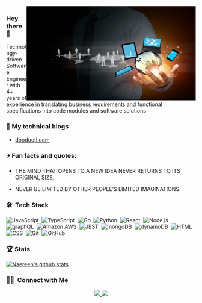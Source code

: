  <img align="right" alt="GIF" src="https://github.com/ridhamz/ridhamz/blob/main/images/16-167405_information-technology.jpg?raw=false" width="450" height="250" /> 
 
 ### Hey there 👋

Technology-driven Software Engineer with 4+ years of experience in translating business requirements and functional specifications into code modules and software solutions

### 📒 My technical blogs

- [doodooti.com](https://doodooti.com)

### ⚡ Fun facts and quotes:

- THE MIND THAT OPENS TO A NEW IDEA NEVER RETURNS TO ITS ORIGINAL SIZE. <br>

- NEVER BE LIMITED BY OTHER PEOPLE’S LIMITED IMAGINATIONS. <br>

### 🛠 &nbsp;Tech Stack

![JavaScript](https://img.shields.io/badge/-JavaScript-05122A?style=flat&logo=javascript)&nbsp;
![TypeScript](https://img.shields.io/badge/-TypeScript-05122A?style=flat&logo=typescript)&nbsp;
![Go](https://img.shields.io/badge/-go-05122A?style=flat&logo=go)&nbsp;
![Python](https://img.shields.io/badge/-Paython-yellow?style=flat&logo=python)&nbsp;
![React](https://img.shields.io/badge/-React-05122A?style=flat&logo=react)&nbsp;
![Node.js](https://img.shields.io/badge/-Node.js-05122A?style=flat&logo=node.js)&nbsp;
![graphQL](https://img.shields.io/badge/-graphQL-rose?style=flat&logo=graphQL)&nbsp;
![Amazon AWS](https://img.shields.io/badge/Amazon_AWS-F79114?style=flat&&logo=amazonaws&logoColor=white)&nbsp;
![JEST](https://img.shields.io/badge/Jest-05122A?style=flat&logo=Jest&logoColor=white)&nbsp;
![mongoDB](	https://img.shields.io/badge/MongoDB-4EA94B?style=flat&logo=mongodb&logoColor=white)&nbsp;
![dynamoDB](https://img.shields.io/badge/Amazon%20DynamoDB-4053D6?style=flat&logo=Amazon%20DynamoDB&logoColor=white)&nbsp;
![HTML](https://img.shields.io/badge/-HTML-05122A?style=flat&logo=HTML5)&nbsp;
![CSS](https://img.shields.io/badge/-CSS-05122A?style=flat&logo=CSS3&logoColor=1572B6)&nbsp;
![Git](https://img.shields.io/badge/-Git-05122A?style=flat&logo=git)&nbsp;
![GitHub](https://img.shields.io/badge/-GitHub-05122A?style=flat&logo=github)&nbsp;

### 🏆 Stats

[![Naereen's github stats](https://github-readme-stats.vercel.app/api?username=ridhamz&theme=blue-green&show_icons=true)](https://github.com/ridhamz/github-readme-stats)

### 🤝🏻 &nbsp;Connect with Me

<p align="center">
<a href="https://www.linkedin.com/in/ridha-mezrigui-205010177/"><img src="https://img.shields.io/badge/ridha-mezrigui-205010177?     style=flat&logo=Linkedin&logoColor=white"/>
  </a>
<a href="mailto:ridhamezrigui07@gmail.com"><img src="https://img.shields.io/badge/-ridhamezrigui07@gmail.com-D14836?style=flat&logo=Gmail&logoColor=white"/></a>
</p>
